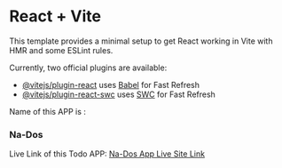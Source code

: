 # React + Vite

This template provides a minimal setup to get React working in Vite with HMR and some ESLint rules.

Currently, two official plugins are available:

- [@vitejs/plugin-react](https://github.com/vitejs/vite-plugin-react/blob/main/packages/plugin-react/README.md) uses [Babel](https://babeljs.io/) for Fast Refresh
- [@vitejs/plugin-react-swc](https://github.com/vitejs/vite-plugin-react-swc) uses [SWC](https://swc.rs/) for Fast Refresh

Name of this APP is : <h3>Na-Dos</h3>
Live Link of this Todo APP: <a href="https://grand-empanada-2661b6.netlify.app/" target="_blank" rel="noopener noreferrer">Na-Dos App Live Site Link</a>
